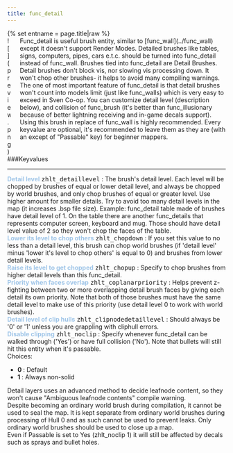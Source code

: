 ```yaml
---
title: func_detail
---
```

<div>{% set entname = page.title|raw %}</div>
<div class="container previewimg">
<div class="columns">
<div class="imagepadding column col-auto" markdown="1">![](preview.png)</div>
<div class="column entityentry" markdown="1">Func_detail is useful brush entity, similar to [func_wall](../func_wall) except it doesn't support Render Modes. Detailed brushes like tables, signs, computers, pipes, cars e.t.c. should be turned into func_detail instead of func_wall. Brushes tied into func_detail are Detail Brushes. Detail brushes don't block vis, nor slowing vis processing down. It won't chop other brushes- it helps to avoid many compiling warnings. The one of most important feature of func_detail is that detail brushes won't count into models limit (just like func_walls) which is very easy to exceed in Sven Co-op. You can customize detail level (description below), and collision of func_brush (it's better than func_illusionary because of better lightning receiving and in-game decals support). Using this brush in replace of func_wall is highly recommended. Every keyvalue are optional, it's recommended to leave them as they are (with an except of "Passable" key) for beginner mappers.</div>
</div>
</div>
###Keyvalues
<hr>
<div class="entityentry" markdown="1">
<span style="color:#9fc5e8;"><b>Detail level</b></span> <kbd  class="tooltip" data-tooltip="integer">zhlt_detaillevel</kbd> :
The brush's detail level. Each level will be chopped by brushes of equal or lower detail level, and always be chopped by world brushes, and only chop brushes of equal or greater level. Use higher amount for smaller details. Try to avoid too many detail levels in the map (it increases .bsp file size). Example: func_detail table made of brushes have detail level of 1. On the table there are another func_details that represents computer screen, keyboard and mug. Those should have detail level value of 2 so they won't chop the faces of the table.
</div>
<div class="entityentry" markdown="1">
<span style="color:#9fc5e8;"><b>Lower its level to chop others</b></span> <kbd  class="tooltip" data-tooltip="integer">zhlt_chopdown</kbd> :
If you set this value to no less than a detail level, this brush can chop world brushes (if 'detail level' minus 'lower it's level to chop others' is equal to 0) and brushes from lower detail levels.
</div>
<div class="entityentry" markdown="1">
<span style="color:#9fc5e8;"><b>Raise its level to get chopped</b></span> <kbd  class="tooltip" data-tooltip="integer">zhlt_chopup</kbd> :
Specify to chop brushes from higher detail levels than this func_detail.
</div>
<div class="entityentry" markdown="1">
<span style="color:#9fc5e8;"><b>Priority when faces overlap</b></span> <kbd  class="tooltip" data-tooltip="integer">zhlt_coplanarpriority</kbd> :
Helps prevent z-fighting between two or more overlapping detail brush faces by giving each detail its own priority. Note that both of those brushes must have the same detail level to make use of this priority (use detail level 0 to work with world brushes).
</div>
<div class="entityentry" markdown="1">
<span style="color:#9fc5e8;"><b>Detail level of clip hulls</b></span> <kbd  class="tooltip" data-tooltip="integer">zhlt_clipnodedetaillevel</kbd> :
Should always be '0' or '1' unless you are grappling with cliphull errors.
</div>
<div class="entityentry" markdown="1">
<span style="color:#9fc5e8;"><b>Disable clipping</b></span> <kbd  class="tooltip" data-tooltip="choices">zhlt_noclip</kbd> :
Specify whenever func_detail can be walked through ('Yes') or have full collision ('No'). Note that bullets will still hit this entity when it's passable.
<div class="accordion">
<input type="checkbox" id="accordion-1" name="accordion-checkbox" hidden>
<label class="accordion-header" for="accordion-1">
<i class="icon icon-arrow-right mr-1"></i>
Choices:
</label>
<div class="accordion-body">
<ul>
<li><b>0 </b> : Default</li>
<li><b>1 </b> : Always non-solid</li>
</ul>
</div>
</div>
</div>
<div class="notices blue" markdown="1">Detail layers uses an advanced method to decide leafnode content, so they won't cause "Ambiguous leafnode contents" compile warning.</div>
<div class="notices blue" markdown="1">Despite becoming an ordinary world brush during compilation, it cannot be used to seal the map. It is kept separate from ordinary world brushes during processing of Hull 0 and as such cannot be used to prevent leaks. Only ordinary world brushes should be used to close up a map.</div>
<div class="notices blue" markdown="1">Even if Passable is set to Yes (zhlt_noclip 1) it will still be affected by decals such as sprays and bullet holes.</div>
